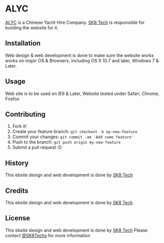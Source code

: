 
# ALYC
[ALYC](http://www.alyc.com.au) is a Chinese Yacht Hire Company. [SK8 Tech](http://sk8techs.com) is responsible for building the website for it.

## Installation
Web design & web development is done to make sure the website works works on major OS & Browsers, including OS X 10.7 and later, Windows 7 & Later.

## Usage
Web site is to be used on IE9 & Later, Website tested under Safari, Chrome, Firefox

## Contributing
1. Fork it!
2. Create your feature branch: `git checkout -b my-new-feature`
3. Commit your changes: `git commit -am 'Add some feature'`
4. Push to the branch: `git push origin my-new-feature`
5. Submit a pull request :D

## History
This ebsite design and web development is done by [SK8 Tech](http://sk8techs.com)

## Credits
This ebsite design and web development is done by [SK8 Tech](http://sk8techs.com)

## License
This ebsite design and web development is done by [SK8 Tech](http://sk8techs.com) Please contact [@SK8Techs](http://sk8techs.com/contact/) for more information